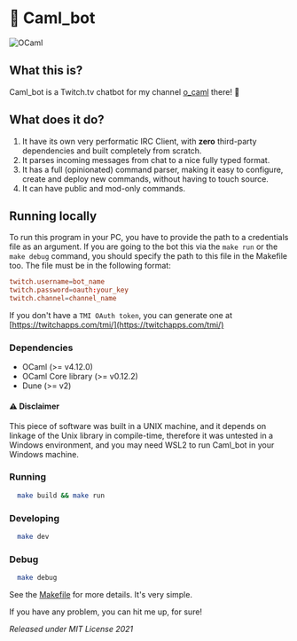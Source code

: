 # 🐫 Caml_bot

![OCaml](https://img.shields.io/badge/-OCaml-c15540?style=square&logo=ocaml&logoColor=white)

## What this is?

Caml_bot is a Twitch.tv chatbot for my channel [o_caml](https://twitch.tv/o_caml) there! 🤗

## What does it do?

  1. It have its own very performatic IRC Client, with **zero** third-party dependencies and built completely from scratch.
  2. It parses incoming messages from chat to a nice fully typed format.
  3. It has a full (opinionated) command parser, making it easy to configure, create and deploy new commands, without having to touch source.
  4. It can have public and mod-only commands.

## Running locally

To run this program in your PC, you have to provide the path to a credentials file as an argument. If you are going to the bot this via the `make run` or the `make debug` command, you should specify the path to this file in the Makefile too. The file must be in the following format:

```conf
twitch.username=bot_name
twitch.password=oauth:your_key
twitch.channel=channel_name
```

If you don't have a `TMI OAuth token`, you can generate one at [https://twitchapps.com/tmi/](https://twitchapps.com/tmi/)

### Dependencies
  * OCaml (>= v4.12.0)
  * OCaml Core library (>= v0.12.2)
  * Dune (>= v2)

#### ⚠️ Disclaimer

This piece of software was built in a UNIX machine, and it depends on linkage of the Unix library in compile-time, therefore it was untested in a Windows environment, and you may need WSL2 to run Caml_bot in your Windows machine.

### Running

```sh
  make build && make run
```

### Developing

```sh
  make dev
```

### Debug

```sh
  make debug
```

See the [Makefile](./Makefile) for more details. It's very simple.

If you have any problem, you can hit me up, for sure!

*Released under MIT License 2021*
